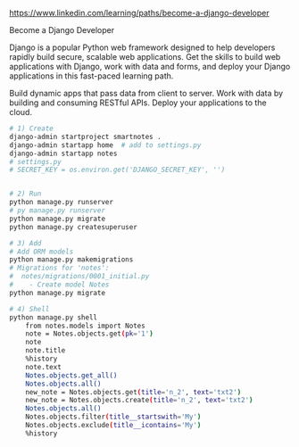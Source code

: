 https://www.linkedin.com/learning/paths/become-a-django-developer

Become a Django Developer

Django is a popular Python web framework designed to help developers rapidly build secure, scalable web applications. Get the skills to build web applications with Django, work with data and forms, and deploy your Django applications in this fast-paced learning path.

Build dynamic apps that pass data from client to server.
Work with data by building and consuming RESTful APIs.
Deploy your applications to the cloud.

```sh
# 1) Create
django-admin startproject smartnotes .
django-admin startapp home  # add to settings.py
django-admin startapp notes
# settings.py
# SECRET_KEY = os.environ.get('DJANGO_SECRET_KEY', '')


# 2) Run
python manage.py runserver
# py manage.py runserver
python manage.py migrate
python manage.py createsuperuser

# 3) Add
# Add ORM models
python manage.py makemigrations
# Migrations for 'notes':
#  notes/migrations/0001_initial.py
#    - Create model Notes
python manage.py migrate

# 4) Shell
python manage.py shell
    from notes.models import Notes
    note = Notes.objects.get(pk='1')
    note
    note.title
    %history
    note.text
    Notes.objects.get_all()
    Notes.objects.all()
    new_note = Notes.objects.get(title='n_2', text='txt2')
    new_note = Notes.objects.create(title='n_2', text='txt2')
    Notes.objects.all()
    Notes.objects.filter(title__startswith='My')
    Notes.objects.exclude(title__icontains='My')
    %history

```

